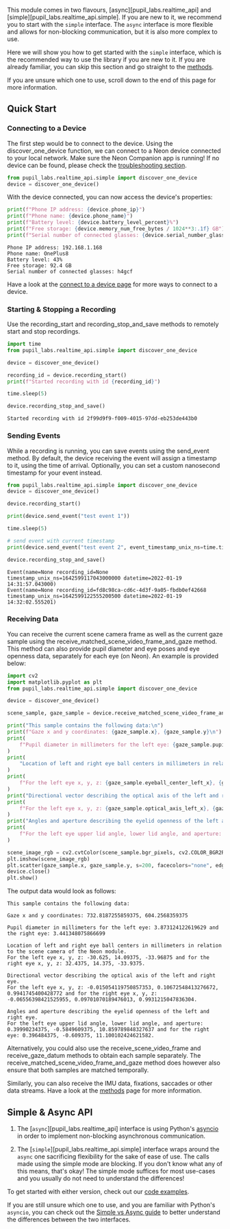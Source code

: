 This module comes in two flavours, [async][pupil_labs.realtime_api] and [simple][pupil_labs.realtime_api.simple]. If you are new to it, we recommend you to start with the `simple` interface. The `async` interface is more flexible and allows for non-blocking communication, but it is also more complex to use.

Here we will show you how to get started with the `simple` interface, which is the recommended way to use the library if you are new to it. If you are already familiar, you can skip this section and go straight to the [methods](./methods/simple.md).

If you are unsure which one to use, scroll down to the end of this page for more information.

## Quick Start

### Connecting to a Device

The first step would be to connect to the device. Using the discover_one_device function, we can connect to a Neon device connected to your local network. Make sure the Neon Companion app is running! If no device can be found, please check the [troubleshooting section](./troubleshooting.md).

```py
from pupil_labs.realtime_api.simple import discover_one_device
device = discover_one_device()
```

With the device connected, you can now access the device's properties:

```py
print(f"Phone IP address: {device.phone_ip}")
print(f"Phone name: {device.phone_name}")
print(f"Battery level: {device.battery_level_percent}%")
print(f"Free storage: {device.memory_num_free_bytes / 1024**3:.1f} GB")
print(f"Serial number of connected glasses: {device.serial_number_glasses}")
```

```
Phone IP address: 192.168.1.168
Phone name: OnePlus8
Battery level: 43%
Free storage: 92.4 GB
Serial number of connected glasses: h4gcf
```

Have a look at the [connect to a device page](./methods/simple/connect-to-a-device.md) for more ways to connect to a device.

### Starting & Stopping a Recording

Use the recording_start and recording_stop_and_save methods to remotely start and stop recordings.

```py
import time
from pupil_labs.realtime_api.simple import discover_one_device

device = discover_one_device()

recording_id = device.recording_start()
print(f"Started recording with id {recording_id}")

time.sleep(5)

device.recording_stop_and_save()
```

```
Started recording with id 2f99d9f9-f009-4015-97dd-eb253de443b0
```

### Sending Events

While a recording is running, you can save events using the send_event method. By default, the device receiving the event will assign a timestamp to it, using the time of arrival. Optionally, you can set a custom nanosecond timestamp for your event instead.

```py
from pupil_labs.realtime_api.simple import discover_one_device
device = discover_one_device()

device.recording_start()

print(device.send_event("test event 1"))

time.sleep(5)

# send event with current timestamp
print(device.send_event("test event 2", event_timestamp_unix_ns=time.time_ns()))

device.recording_stop_and_save()
```

```
Event(name=None recording_id=None timestamp_unix_ns=1642599117043000000 datetime=2022-01-19 14:31:57.043000)
Event(name=None recording_id=fd8c98ca-cd6c-4d3f-9a05-fbdb0ef42668 timestamp_unix_ns=1642599122555200500 datetime=2022-01-19 14:32:02.555201)
```

### Receiving Data

You can receive the current scene camera frame as well as the current gaze sample using the receive_matched_scene_video_frame_and_gaze method. This method can also provide pupil diameter and eye poses and eye openness data, separately for each eye (on Neon). An example is provided below:

```py
import cv2
import matplotlib.pyplot as plt
from pupil_labs.realtime_api.simple import discover_one_device

device = discover_one_device()

scene_sample, gaze_sample = device.receive_matched_scene_video_frame_and_gaze()

print("This sample contains the following data:\n")
print(f"Gaze x and y coordinates: {gaze_sample.x}, {gaze_sample.y}\n")
print(
    f"Pupil diameter in millimeters for the left eye: {gaze_sample.pupil_diameter_left} and the right eye: {gaze_sample.pupil_diameter_right}\n"
)
print(
    "Location of left and right eye ball centers in millimeters in relation to the scene camera of the Neon module."
)
print(
    f"For the left eye x, y, z: {gaze_sample.eyeball_center_left_x}, {gaze_sample.eyeball_center_left_y}, {gaze_sample.eyeball_center_left_z} and for the right eye x, y, z: {gaze_sample.eyeball_center_right_x}, {gaze_sample.eyeball_center_right_y}, {gaze_sample.eyeball_center_right_z}.\n"
)
print("Directional vector describing the optical axis of the left and right eye.")
print(
    f"For the left eye x, y, z: {gaze_sample.optical_axis_left_x}, {gaze_sample.optical_axis_left_y}, {gaze_sample.optical_axis_left_z} and for the right eye x, y, z: {gaze_sample.optical_axis_right_x}, {gaze_sample.optical_axis_right_y}, {gaze_sample.optical_axis_right_z}.\n"
)
print("Angles and aperture describing the eyelid openness of the left and right eye.")
print(
    f"For the left eye upper lid angle, lower lid angle, and aperture: {gaze_sample.eyelid_angle_top_left}, {gaze_sample.eyelid_angle_bottom_left}, {gaze_sample.eyelid_aperture_left} and for the right eye: {gaze_sample.eyelid_angle_top_right}, {gaze_sample.eyelid_angle_bottom_right}, {gaze_sample.eyelid_aperture_right}."
)

scene_image_rgb = cv2.cvtColor(scene_sample.bgr_pixels, cv2.COLOR_BGR2RGB)
plt.imshow(scene_image_rgb)
plt.scatter(gaze_sample.x, gaze_sample.y, s=200, facecolors="none", edgecolors="r")
device.close()
plt.show()
```

The output data would look as follows:

```
This sample contains the following data:

Gaze x and y coordinates: 732.8187255859375, 604.2568359375

Pupil diameter in millimeters for the left eye: 3.873124122619629 and the right eye: 3.441348075866699

Location of left and right eye ball centers in millimeters in relation to the scene camera of the Neon module.
For the left eye x, y, z: -30.625, 14.09375, -33.96875 and for the right eye x, y, z: 32.4375, 14.375, -33.9375.

Directional vector describing the optical axis of the left and right eye.
For the left eye x, y, z: -0.015054119750857353, 0.10672548413276672, 0.9941745400428772 and for the right eye x, y, z: -0.06556398421525955, 0.09701070189476013, 0.9931215047836304.

Angles and aperture describing the eyelid openness of the left and right eye.
For the left eye upper lid angle, lower lid angle, and aperture: 0.39990234375, -0.5849609375, 10.859789848327637 and for the right eye: 0.396484375, -0.609375, 11.100102424621582.
```

Alternatively, you could also use the receive_scene_video_frame and receive_gaze_datum methods to obtain each sample separately. The receive_matched_scene_video_frame_and_gaze method does however also ensure that both samples are matched temporally.

Similarly, you can also receive the IMU data, fixations, saccades or other data streams. Have a look at the [methods](./methods/simple.md) page for more information.

## Simple & Async API

1. The [`async`][pupil_labs.realtime_api] interface is using Python's [asyncio](https://docs.python.org/3/library/asyncio.html) in order to implement non-blocking asynchronous communication.

2. The [`simple`][pupil_labs.realtime_api.simple] interface wraps around the `async` one sacrificing flexibility for the sake of ease of use. The calls made using the simple mode are blocking. If you don't know what any of this means, that's okay! The simple mode suffices for most use-cases and you usually do not need to understand the differences!

To get started with either version, check out our [code examples](./methods/index.md).

If you are still unsure which one to use, and you are familiar with Python's `asyncio`, you can check out the [Simple vs Async guide](./guides/simple-vs-async-api.md) to better understand the differences between the two interfaces.
